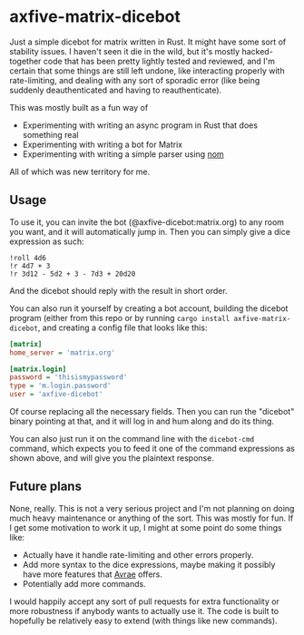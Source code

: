# axfive-matrix-dicebot

Just a simple dicebot for matrix written in Rust.  It might have some sort of
stability issues.  I haven't seen it die in the wild, but it's mostly
hacked-together code that has been pretty lightly tested and reviewed, and I'm
certain that some things are still left undone, like interacting properly with
rate-limiting, and dealing with any sort of sporadic error (like being suddenly
deauthenticated and having to reauthenticate).

This was mostly built as a fun way of

* Experimenting with writing an async program in Rust that does something real
* Experimenting with writing a bot for Matrix
* Experimenting with writing a simple parser using [nom](https://github.com/Geal/nom)

All of which was new territory for me.

## Usage

To use it, you can invite the bot (@axfive-dicebot:matrix.org) to any room you
want, and it will automatically jump in.  Then you can simply give a dice
expression as such:

```
!roll 4d6
!r 4d7 + 3
!r 3d12 - 5d2 + 3 - 7d3 + 20d20
```

And the dicebot should reply with the result in short order.

You can also run it yourself by creating a bot account, building the dicebot
program (either from this repo or by running `cargo install
axfive-matrix-dicebot`, and creating a config file that looks like this:

```ini
[matrix]
home_server = 'matrix.org'

[matrix.login]
password = 'thisismypassword'
type = 'm.login.password'
user = 'axfive-dicebot'
```

Of course replacing all the necessary fields.  Then you can run the "dicebot"
binary pointing at that, and it will log in and hum along and do its thing.

You can also just run it on the command line with the `dicebot-cmd` command,
which expects you to feed it one of the command expressions as shown above, and
will give you the plaintext response.

## Future plans

None, really.  This is not a very serious project and I'm not planning on doing
much heavy maintenance or anything of the sort.  This was mostly for fun.  If I
get some motivation to work it up, I might at some point do some things like:

* Actually have it handle rate-limiting and other errors properly.
* Add more syntax to the dice expressions, maybe making it possibly have more
  features that [Avrae](https://avrae.io/commands#roll) offers.
* Potentially add more commands.

I would happily accept any sort of pull requests for extra functionality or more
robustness if anybody wants to actually use it.  The code is built to hopefully
be relatively easy to extend (with things like new commands).
